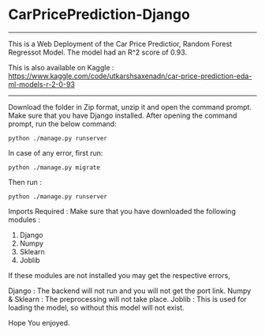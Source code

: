 # CarPricePrediction-Django

---
This is a Web Deployment of the Car Price Predictior, Random Forest Regressot Model. The model had an R^2 score of 0.93. 

This is also available on Kaggle : 
https://www.kaggle.com/code/utkarshsaxenadn/car-price-prediction-eda-ml-models-r-2-0-93

---
Download the folder in Zip format, unzip it and open the command prompt. Make sure that you have Django installed.
After opening the command prompt, run the below command:

```
python ./manage.py runserver
```

In case of any error, first run: 


```
python ./manage.py migrate
```

Then run :

```
python ./manage.py runserver
```

Imports Required : 
Make sure that you have downloaded the following modules : 

1. Django
2. Numpy
3. Sklearn
4. Joblib

If these modules are not installed you may get the respective errors,

Django : The backend will not run and you will not get the port link.
Numpy & Sklearn : The preprocessing will not take place. 
Joblib : This is used for loading the model, so without this model will not exist.

Hope You enjoyed. 
